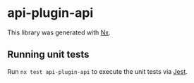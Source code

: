 # api-plugin-api

This library was generated with [Nx](https://nx.dev).

## Running unit tests

Run `nx test api-plugin-api` to execute the unit tests via [Jest](https://jestjs.io).
